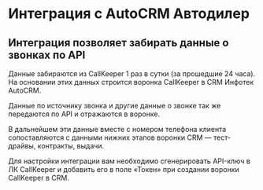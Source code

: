 # Интеграция с AutoCRM Автодилер

## Интеграция позволяет забирать данные о звонках по API
Данные забираются из CallKeeper 1 раз в сутки (за прошедшие 24 часа). На основании этих данных строится воронка CallKeeper в CRM Инфотек AutoCRM.

Данные по источнику звонка и другие данные о звонке так же передаются по API и отражаются в воронке.

В дальнейшем эти данные вместе с номером телефона клиента сопоставляются с данными нижних этапов воронки CRM — тест-драйвы, контракты, выдачи.

Для настройки интеграции вам необходимо сгенерировать API-ключ в ЛК CallKeeper и добавить его в поле «Токен» при создании воронки CallKeeper в CRM.
